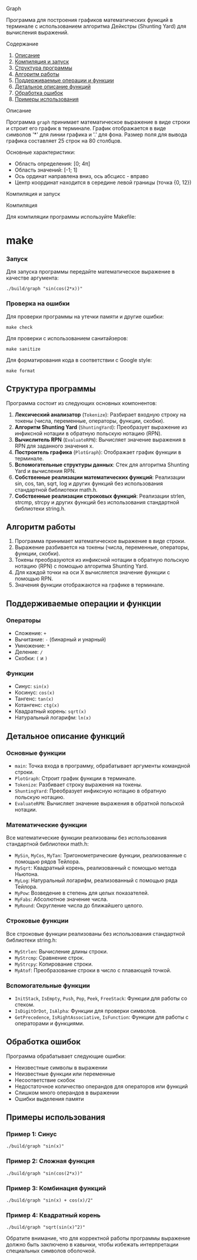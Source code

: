 Graph

Программа для построения графиков математических функций в терминале с использованием алгоритма Дейкстры (Shunting Yard) для вычисления выражений.

Содержание

1. [Описание](#описание)
2. [Компиляция и запуск](#компиляция-и-запуск)
3. [Структура программы](#структура-программы)
4. [Алгоритм работы](#алгоритм-работы)
5. [Поддерживаемые операции и функции](#поддерживаемые-операции-и-функции)
6. [Детальное описание функций](#детальное-описание-функций)
7. [Обработка ошибок](#обработка-ошибок)
8. [Примеры использования](#примеры-использования)

Описание

Программа `graph` принимает математическое выражение в виде строки и строит его график в терминале. График отображается в виде символов '*' для линии графика и '.' для фона. Размер поля для вывода графика составляет 25 строк на 80 столбцов.

Основные характеристики:
- Область определения: [0; 4π]
- Область значений: [-1; 1]
- Ось ординат направлена вниз, ось абсцисс - вправо
- Центр координат находится в середине левой границы (точка {0, 12})

Компиляция и запуск

Компиляция

Для компиляции программы используйте Makefile:

make
=================================================================================================================================================================================================================================================

### Запуск

Для запуска программы передайте математическое выражение в качестве аргумента:

```shellscript
./build/graph "sin(cos(2*x))"
```

### Проверка на ошибки

Для проверки программы на утечки памяти и другие ошибки:

```shellscript
make check
```

Для проверки с использованием санитайзеров:

```shellscript
make sanitize
```

Для форматирования кода в соответствии с Google style:

```shellscript
make format
```

## Структура программы

Программа состоит из следующих основных компонентов:

1. **Лексический анализатор** (`Tokenize`): Разбирает входную строку на токены (числа, переменные, операторы, функции, скобки).
2. **Алгоритм Shunting Yard** (`ShuntingYard`): Преобразует выражение из инфиксной нотации в обратную польскую нотацию (RPN).
3. **Вычислитель RPN** (`EvaluateRPN`): Вычисляет значение выражения в RPN для заданного значения x.
4. **Построитель графика** (`PlotGraph`): Отображает график функции в терминале.
5. **Вспомогательные структуры данных**: Стек для алгоритма Shunting Yard и вычисления RPN.
6. **Собственные реализации математических функций**: Реализации sin, cos, tan, sqrt, log и других функций без использования стандартной библиотеки math.h.
7. **Собственные реализации строковых функций**: Реализации strlen, strcmp, strcpy и других функций без использования стандартной библиотеки string.h.


## Алгоритм работы

1. Программа принимает математическое выражение в виде строки.
2. Выражение разбивается на токены (числа, переменные, операторы, функции, скобки).
3. Токены преобразуются из инфиксной нотации в обратную польскую нотацию (RPN) с помощью алгоритма Shunting Yard.
4. Для каждой точки на оси X вычисляется значение функции с помощью RPN.
5. Значения функции отображаются на графике в терминале.


## Поддерживаемые операции и функции

### Операторы

- Сложение: `+`
- Вычитание: `-` (бинарный и унарный)
- Умножение: `*`
- Деление: `/`
- Скобки: `(` и `)`


### Функции

- Синус: `sin(x)`
- Косинус: `cos(x)`
- Тангенс: `tan(x)`
- Котангенс: `ctg(x)`
- Квадратный корень: `sqrt(x)`
- Натуральный логарифм: `ln(x)`


## Детальное описание функций

### Основные функции

- `main`: Точка входа в программу, обрабатывает аргументы командной строки.
- `PlotGraph`: Строит график функции в терминале.
- `Tokenize`: Разбивает строку выражения на токены.
- `ShuntingYard`: Преобразует инфиксную нотацию в обратную польскую нотацию.
- `EvaluateRPN`: Вычисляет значение выражения в обратной польской нотации.


### Математические функции

Все математические функции реализованы без использования стандартной библиотеки math.h:

- `MySin`, `MyCos`, `MyTan`: Тригонометрические функции, реализованные с помощью рядов Тейлора.
- `MySqrt`: Квадратный корень, реализованный с помощью метода Ньютона.
- `MyLog`: Натуральный логарифм, реализованный с помощью ряда Тейлора.
- `MyPow`: Возведение в степень для целых показателей.
- `MyFabs`: Абсолютное значение числа.
- `MyRound`: Округление числа до ближайшего целого.


### Строковые функции

Все строковые функции реализованы без использования стандартной библиотеки string.h:

- `MyStrlen`: Вычисление длины строки.
- `MyStrcmp`: Сравнение строк.
- `MyStrcpy`: Копирование строки.
- `MyAtof`: Преобразование строки в число с плавающей точкой.


### Вспомогательные функции

- `InitStack`, `IsEmpty`, `Push`, `Pop`, `Peek`, `FreeStack`: Функции для работы со стеком.
- `IsDigitOrDot`, `IsAlpha`: Функции для проверки символов.
- `GetPrecedence`, `IsRightAssociative`, `IsFunction`: Функции для работы с операторами и функциями.


## Обработка ошибок

Программа обрабатывает следующие ошибки:

- Неизвестные символы в выражении
- Неизвестные функции или переменные
- Несоответствие скобок
- Недостаточное количество операндов для операторов или функций
- Слишком много операндов в выражении
- Ошибки выделения памяти


## Примеры использования

### Пример 1: Синус

```shellscript
./build/graph "sin(x)"
```

### Пример 2: Сложная функция

```shellscript
./build/graph "sin(cos(2*x))"
```

### Пример 3: Комбинация функций

```shellscript
./build/graph "sin(x) + cos(x)/2"
```

### Пример 4: Квадратный корень

```shellscript
./build/graph "sqrt(sin(x)^2)"
```

Обратите внимание, что для корректной работы программы выражение должно быть заключено в кавычки, чтобы избежать интерпретации специальных символов оболочкой.
